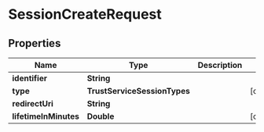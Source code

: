 

# SessionCreateRequest


## Properties

| Name | Type | Description | Notes |
|------------ | ------------- | ------------- | -------------|
|**identifier** | **String** |  |  |
|**type** | **TrustServiceSessionTypes** |  |  [optional] |
|**redirectUri** | **String** |  |  |
|**lifetimeInMinutes** | **Double** |  |  [optional] |



